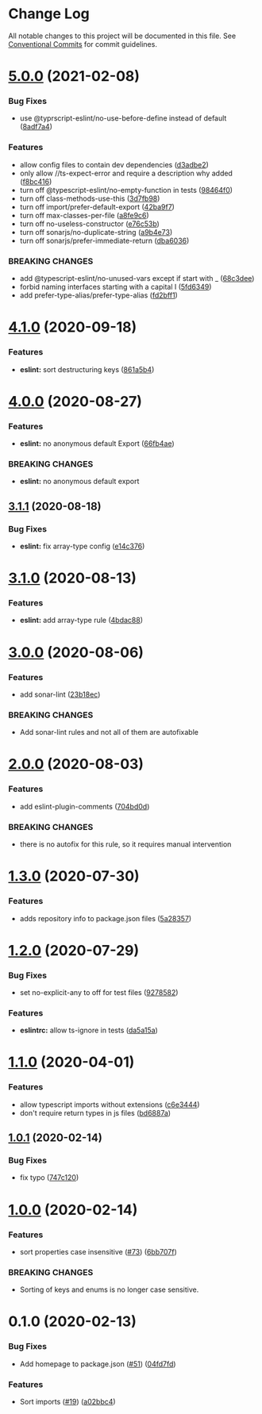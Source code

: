 # Change Log

All notable changes to this project will be documented in this file.
See [Conventional Commits](https://conventionalcommits.org) for commit guidelines.

# [5.0.0](https://github.com/datacamp-engineering/jsconfig/compare/@datacamp/eslint-config@4.1.0...@datacamp/eslint-config@5.0.0) (2021-02-08)


### Bug Fixes

* use @typrscript-eslint/no-use-before-define instead of default ([8adf7a4](https://github.com/datacamp-engineering/jsconfig/commit/8adf7a4f66fe3c854d261ea7371033ebacecf9a3))


### Features

* allow config files to contain dev dependencies ([d3adbe2](https://github.com/datacamp-engineering/jsconfig/commit/d3adbe24ff33fd22325c42a6ff558ad03269f575))
* only allow //ts-expect-error and require a description why added ([f8bc416](https://github.com/datacamp-engineering/jsconfig/commit/f8bc416e0dad7b45f4a27cf3d59457203715daf9))
* turn off @typescript-eslint/no-empty-function in tests ([98464f0](https://github.com/datacamp-engineering/jsconfig/commit/98464f020fd1a2fd2e81e8a3c4651f9264285102))
* turn off class-methods-use-this ([3d7fb98](https://github.com/datacamp-engineering/jsconfig/commit/3d7fb98832e9a8e81ea805f778f29cbf9e64edd4))
* turn off import/prefer-default-export ([42ba9f7](https://github.com/datacamp-engineering/jsconfig/commit/42ba9f7ef22a1f37f0f879ebd44ade3fa6c5cd0d))
* turn off max-classes-per-file ([a8fe9c6](https://github.com/datacamp-engineering/jsconfig/commit/a8fe9c69a148ce862eb27c935a73df2bb8b7cc98))
* turn off no-useless-constructor ([e76c53b](https://github.com/datacamp-engineering/jsconfig/commit/e76c53b225bc91fd7a4bec57c65c1d006fc401a5))
* turn off sonarjs/no-duplicate-string ([a9b4e73](https://github.com/datacamp-engineering/jsconfig/commit/a9b4e7333fd6a6cdd7e7f908312a98b7eee59fc9))
* turn off sonarjs/prefer-immediate-return ([dba6036](https://github.com/datacamp-engineering/jsconfig/commit/dba6036ffd81dfccef482dcf387774739136e3e2))


### BREAKING CHANGES

* add @typescript-eslint/no-unused-vars except if start with _ ([68c3dee](https://github.com/datacamp-engineering/jsconfig/commit/68c3dee5db4585cde9689706515377d897977562))
* forbid naming interfaces starting with a capital I ([5fd6349](https://github.com/datacamp-engineering/jsconfig/commit/5fd6349f3e2afbc7f600f8a07fc4c5dde70d01c7))
* add prefer-type-alias/prefer-type-alias ([fd2bff1](https://github.com/datacamp-engineering/jsconfig/commit/fd2bff196c836807e7ffd3179e2ce96c834e1a17))





# [4.1.0](https://github.com/datacamp-engineering/jsconfig/compare/@datacamp/eslint-config@4.0.0...@datacamp/eslint-config@4.1.0) (2020-09-18)


### Features

* **eslint:** sort destructuring keys ([861a5b4](https://github.com/datacamp-engineering/jsconfig/commit/861a5b4))





# [4.0.0](https://github.com/datacamp-engineering/jsconfig/compare/@datacamp/eslint-config@3.1.1...@datacamp/eslint-config@4.0.0) (2020-08-27)


### Features

* **eslint:** no anonymous default Export ([66fb4ae](https://github.com/datacamp-engineering/jsconfig/commit/66fb4ae))


### BREAKING CHANGES

* **eslint:** no anonymous default export





## [3.1.1](https://github.com/datacamp-engineering/jsconfig/compare/@datacamp/eslint-config@3.1.0...@datacamp/eslint-config@3.1.1) (2020-08-18)


### Bug Fixes

* **eslint:** fix array-type config ([e14c376](https://github.com/datacamp-engineering/jsconfig/commit/e14c376))





# [3.1.0](https://github.com/datacamp-engineering/jsconfig/compare/@datacamp/eslint-config@3.0.0...@datacamp/eslint-config@3.1.0) (2020-08-13)


### Features

* **eslint:** add array-type rule ([4bdac88](https://github.com/datacamp-engineering/jsconfig/commit/4bdac88))





# [3.0.0](https://github.com/datacamp-engineering/jsconfig/compare/@datacamp/eslint-config@2.0.0...@datacamp/eslint-config@3.0.0) (2020-08-06)


### Features

* add sonar-lint ([23b18ec](https://github.com/datacamp-engineering/jsconfig/commit/23b18ec))


### BREAKING CHANGES

* Add sonar-lint rules and not all of them are autofixable





# [2.0.0](https://github.com/datacamp-engineering/jsconfig/compare/@datacamp/eslint-config@1.3.0...@datacamp/eslint-config@2.0.0) (2020-08-03)


### Features

* add eslint-plugin-comments ([704bd0d](https://github.com/datacamp-engineering/jsconfig/commit/704bd0d))


### BREAKING CHANGES

* there is no autofix for this rule, so it requires manual intervention





# [1.3.0](https://github.com/datacamp-engineering/jsconfig/compare/@datacamp/eslint-config@1.2.0...@datacamp/eslint-config@1.3.0) (2020-07-30)


### Features

* adds repository info to package.json files ([5a28357](https://github.com/datacamp-engineering/jsconfig/commit/5a28357))





# [1.2.0](https://github.com/datacamp-engineering/jsconfig/compare/@datacamp/eslint-config@1.1.0...@datacamp/eslint-config@1.2.0) (2020-07-29)


### Bug Fixes

* set no-explicit-any to off for test files ([9278582](https://github.com/datacamp-engineering/jsconfig/commit/9278582))


### Features

* **eslintrc:** allow ts-ignore in tests ([da5a15a](https://github.com/datacamp-engineering/jsconfig/commit/da5a15a))





# [1.1.0](https://github.com/datacamp-engineering/jsconfig/compare/@datacamp/eslint-config@1.0.1...@datacamp/eslint-config@1.1.0) (2020-04-01)


### Features

* allow typescript imports without extensions ([c6e3444](https://github.com/datacamp-engineering/jsconfig/commit/c6e3444))
* don't require return types in js files ([bd6887a](https://github.com/datacamp-engineering/jsconfig/commit/bd6887a))





## [1.0.1](https://github.com/datacamp-engineering/jsconfig/compare/@datacamp/eslint-config@1.0.0...@datacamp/eslint-config@1.0.1) (2020-02-14)


### Bug Fixes

* fix typo ([747c120](https://github.com/datacamp-engineering/jsconfig/commit/747c120))





# [1.0.0](https://github.com/datacamp-engineering/jsconfig/compare/@datacamp/eslint-config@0.1.0...@datacamp/eslint-config@1.0.0) (2020-02-14)


### Features

* sort properties case insensitive ([#73](https://github.com/datacamp-engineering/jsconfig/issues/73)) ([6bb707f](https://github.com/datacamp-engineering/jsconfig/commit/6bb707f))


### BREAKING CHANGES

* Sorting of keys and enums is no longer case sensitive.





# 0.1.0 (2020-02-13)


### Bug Fixes

* Add homepage to package.json ([#51](https://github.com/datacamp-engineering/jsconfig/issues/51)) ([04fd7fd](https://github.com/datacamp-engineering/jsconfig/commit/04fd7fd))


### Features

* Sort imports ([#19](https://github.com/datacamp-engineering/jsconfig/issues/19)) ([a02bbc4](https://github.com/datacamp-engineering/jsconfig/commit/a02bbc4))
